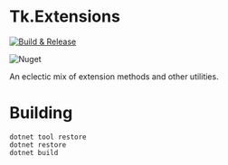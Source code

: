 # Tk.Extensions

[![Build & Release](https://github.com/tonycknight/Tk.Extensions/actions/workflows/build.yml/badge.svg)](https://github.com/tonycknight/Tk.Extensions/actions/workflows/build.yml)

![Nuget](https://img.shields.io/nuget/v/Tk.Extensions)

An eclectic mix of extension methods and other utilities.



# Building

```
dotnet tool restore
dotnet restore
dotnet build
```


